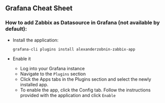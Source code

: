 ## Grafana Cheat Sheet


### How to add Zabbix as Datasource in Grafana (not available by default):
* Install the application:

    `grafana-cli plugins install alexanderzobnin-zabbix-app`

* Enable it
    * Log into your Grafana instance
    * Navigate to the `Plugins` section
    * Click the Apps tabs in the Plugins section and select the newly installed app.
    * To enable the app, click the Config tab. Follow the instructions provided with the application and click `Enable`
